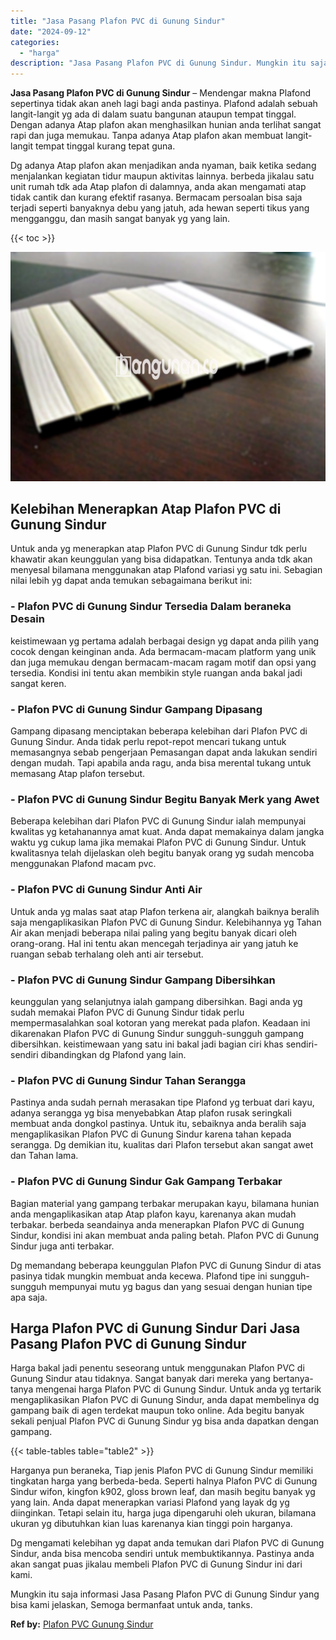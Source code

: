 ```yaml
---
title: "Jasa Pasang Plafon PVC di Gunung Sindur"
date: "2024-09-12"
categories: 
  - "harga"
description: "Jasa Pasang Plafon PVC di Gunung Sindur. Mungkin itu saja informasi Jasa Pasang Plafon PVC di Gunung Sindur yang bisa kami jelaskan, Semoga bermanfaat untuk..."
---
```


**Jasa Pasang Plafon PVC di Gunung Sindur** – Mendengar makna Plafond sepertinya tidak akan aneh lagi bagi anda pastinya. Plafond adalah sebuah langit-langit yg ada di dalam suatu bangunan ataupun tempat tinggal. Dengan adanya Atap plafon akan menghasilkan hunian anda terlihat sangat rapi dan juga memukau. Tanpa adanya Atap plafon akan membuat langit-langit tempat tinggal kurang tepat guna.

Dg adanya Atap plafon akan menjadikan anda nyaman, baik ketika sedang menjalankan kegiatan tidur maupun aktivitas lainnya. berbeda jikalau satu unit rumah tdk ada Atap plafon di dalamnya, anda akan mengamati atap tidak cantik dan kurang efektif rasanya. Bermacam persoalan bisa saja terjadi seperti banyaknya debu yang jatuh, ada hewan seperti tikus yang mengganggu, dan masih sangat banyak yg yang lain.

{{< toc >}}

![Jasa Pasang Plafon PVC di Gunung Sindur](/images/flafond-pvc-murah22.png)

## Kelebihan Menerapkan Atap Plafon PVC di Gunung Sindur

Untuk anda yg menerapkan atap Plafon PVC di Gunung Sindur tdk perlu khawatir akan keunggulan yang bisa didapatkan. Tentunya anda tdk akan menyesal bilamana menggunakan atap Plafond variasi yg satu ini. Sebagian nilai lebih yg dapat anda temukan sebagaimana berikut ini:

### \- Plafon PVC di Gunung Sindur Tersedia Dalam beraneka Desain

keistimewaan yg pertama adalah berbagai design yg dapat anda pilih yang cocok dengan keinginan anda. Ada bermacam-macam platform yang unik dan juga memukau dengan bermacam-macam ragam motif dan opsi yang tersedia. Kondisi ini tentu akan membikin style ruangan anda bakal jadi sangat keren.

### \- Plafon PVC di Gunung Sindur Gampang Dipasang

Gampang dipasang menciptakan beberapa kelebihan dari Plafon PVC di Gunung Sindur. Anda tidak perlu repot-repot mencari tukang untuk memasangnya sebab pengerjaan Pemasangan dapat anda lakukan sendiri dengan mudah. Tapi apabila anda ragu, anda bisa merental tukang untuk memasang Atap plafon tersebut.

### \- Plafon PVC di Gunung Sindur Begitu Banyak Merk yang Awet

Beberapa kelebihan dari Plafon PVC di Gunung Sindur ialah mempunyai kwalitas yg ketahanannya amat kuat. Anda dapat memakainya dalam jangka waktu yg cukup lama jika memakai Plafon PVC di Gunung Sindur. Untuk kwalitasnya telah dijelaskan oleh begitu banyak orang yg sudah mencoba menggunakan Plafond macam pvc.

### \- Plafon PVC di Gunung Sindur Anti Air

Untuk anda yg malas saat atap Plafon terkena air, alangkah baiknya beralih saja mengaplikasikan Plafon PVC di Gunung Sindur. Kelebihannya yg Tahan Air akan menjadi beberapa nilai paling yang begitu banyak dicari oleh orang-orang. Hal ini tentu akan mencegah terjadinya air yang jatuh ke ruangan sebab terhalang oleh anti air tersebut.

### \- Plafon PVC di Gunung Sindur Gampang Dibersihkan

keunggulan yang selanjutnya ialah gampang dibersihkan. Bagi anda yg sudah memakai Plafon PVC di Gunung Sindur tidak perlu mempermasalahkan soal kotoran yang merekat pada plafon. Keadaan ini dikarenakan Plafon PVC di Gunung Sindur sungguh-sungguh gampang dibersihkan. keistimewaan yang satu ini bakal jadi bagian ciri khas sendiri-sendiri dibandingkan dg Plafond yang lain.

### \- Plafon PVC di Gunung Sindur Tahan Serangga

Pastinya anda sudah pernah merasakan tipe Plafond yg terbuat dari kayu, adanya serangga yg bisa menyebabkan Atap plafon rusak seringkali membuat anda dongkol pastinya. Untuk itu, sebaiknya anda beralih saja mengaplikasikan Plafon PVC di Gunung Sindur karena tahan kepada serangga. Dg demikian itu, kualitas dari Plafon tersebut akan sangat awet dan Tahan lama.

### \- Plafon PVC di Gunung Sindur Gak Gampang Terbakar

Bagian material yang gampang terbakar merupakan kayu, bilamana hunian anda mengaplikasikan atap Atap plafon kayu, karenanya akan mudah terbakar. berbeda seandainya anda menerapkan Plafon PVC di Gunung Sindur, kondisi ini akan membuat anda paling betah. Plafon PVC di Gunung Sindur juga anti terbakar.

Dg memandang beberapa keunggulan Plafon PVC di Gunung Sindur di atas pasinya tidak mungkin membuat anda kecewa. Plafond tipe ini sungguh-sungguh mempunyai mutu yg bagus dan yang sesuai dengan hunian tipe apa saja.

## Harga Plafon PVC di Gunung Sindur Dari Jasa Pasang Plafon PVC di Gunung Sindur

Harga bakal jadi penentu seseorang untuk menggunakan Plafon PVC di Gunung Sindur atau tidaknya. Sangat banyak dari mereka yang bertanya-tanya mengenai harga Plafon PVC di Gunung Sindur. Untuk anda yg tertarik mengaplikasikan Plafon PVC di Gunung Sindur, anda dapat membelinya dg gampang baik di agen terdekat maupun toko online. Ada begitu banyak sekali penjual Plafon PVC di Gunung Sindur yg bisa anda dapatkan dengan gampang.

{{< table-tables table="table2" >}}

Harganya pun beraneka, Tiap jenis Plafon PVC di Gunung Sindur memiliki tingkatan harga yang berbeda-beda. Seperti halnya Plafon PVC di Gunung Sindur wifon, kingfon k902, gloss brown leaf, dan masih begitu banyak yg yang lain. Anda dapat menerapkan variasi Plafond yang layak dg yg diinginkan. Tetapi selain itu, harga juga dipengaruhi oleh ukuran, bilamana ukuran yg dibutuhkan kian luas karenanya kian tinggi poin harganya.

Dg mengamati kelebihan yg dapat anda temukan dari Plafon PVC di Gunung Sindur, anda bisa mencoba sendiri untuk membuktikannya. Pastinya anda akan sangat puas jikalau membeli Plafon PVC di Gunung Sindur ini dari kami.

Mungkin itu saja informasi Jasa Pasang Plafon PVC di Gunung Sindur yang bisa kami jelaskan, Semoga bermanfaat untuk anda, tanks.

**Ref by:** [Plafon PVC Gunung Sindur](https://id.wikipedia.org/wiki/Plafon)
